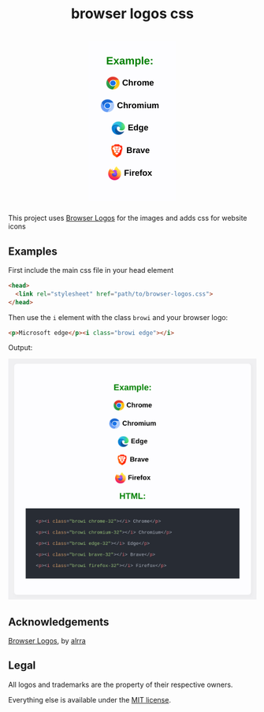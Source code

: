 <div align="center">
  <h1>browser logos css<h1>
  <img alt="browser logos example" src="./example/example.png" />
</div>

This project uses [Browser Logos][ogrepo] for the images and adds css for website icons

Examples
----------------

First include the main css file in your head element

```html
<head>
  <link rel="stylesheet" href="path/to/browser-logos.css">
</head>
```

Then use the ``i`` element with the class ``browi`` and your browser logo: 
```html
<p>Microsoft edge</p><i class="browi edge"></i>
```

Output:

<img alt="browser logos example" src="./example/example-full.png" />

Acknowledgements
----------------

[Browser Logos][ogrepo], by [alrra][ogcreator]

Legal
-----

All logos and trademarks are the property of their respective owners.

Everything else is available under the [MIT license][license].

<!-- Link labels: -->

[archive readme]: src/archive/README.md#readme
[license]: LICENSE
[creator]: https://github.com/oxmc
[repo]: https://github.com/oxmc/browser-logos-css
[ogcreator]: https://github.com/alrra
[ogrepo]: https://github.com/alrra/browser-logos/
[src readme]: src/README.md#readme
